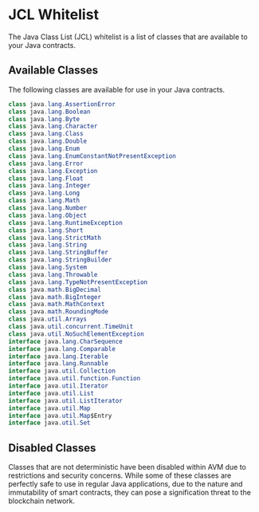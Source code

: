 # JCL Whitelist

The Java Class List (JCL) whitelist is a list of classes that are available to your Java contracts.

## Available Classes

The following classes are available for use in your Java contracts.

```java
class java.lang.AssertionError
class java.lang.Boolean
class java.lang.Byte
class java.lang.Character
class java.lang.Class
class java.lang.Double
class java.lang.Enum
class java.lang.EnumConstantNotPresentException
class java.lang.Error
class java.lang.Exception
class java.lang.Float
class java.lang.Integer
class java.lang.Long
class java.lang.Math
class java.lang.Number
class java.lang.Object
class java.lang.RuntimeException
class java.lang.Short
class java.lang.StrictMath
class java.lang.String
class java.lang.StringBuffer
class java.lang.StringBuilder
class java.lang.System
class java.lang.Throwable
class java.lang.TypeNotPresentException
class java.math.BigDecimal
class java.math.BigInteger
class java.math.MathContext
class java.math.RoundingMode
class java.util.Arrays
class java.util.concurrent.TimeUnit
class java.util.NoSuchElementException
interface java.lang.CharSequence
interface java.lang.Comparable
interface java.lang.Iterable
interface java.lang.Runnable
interface java.util.Collection
interface java.util.function.Function
interface java.util.Iterator
interface java.util.List
interface java.util.ListIterator
interface java.util.Map
interface java.util.Map$Entry
interface java.util.Set
```

## Disabled Classes

Classes that are not deterministic have been disabled within AVM due to restrictions and security concerns. While some of these classes are perfectly safe to use in regular Java applications, due to the nature and immutability of smart contracts, they can pose a signification threat to the blockchain network.